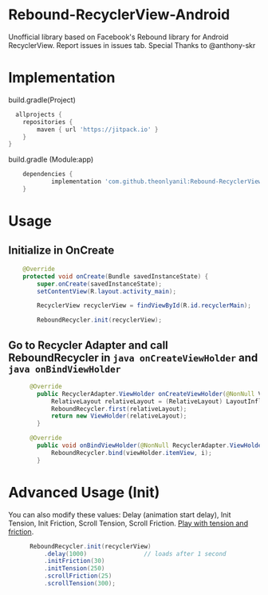 Rebound-RecyclerView-Android
===

Unofficial library based on Facebook's Rebound library for Android RecyclerView. Report issues in issues tab. Special Thanks to @anthony-skr

Implementation
===
build.gradle(Project)
```gradle
  allprojects {
    repositories {
        maven { url 'https://jitpack.io' }
    }
}
```

build.gradle (Module:app)
```gradle
	dependencies {
	        implementation 'com.github.theonlyanil:Rebound-RecyclerView-Android:0.1'
	}
```

Usage
===

Initialize in OnCreate
---

```java
    @Override
    protected void onCreate(Bundle savedInstanceState) {
        super.onCreate(savedInstanceState);
        setContentView(R.layout.activity_main);

        RecyclerView recyclerView = findViewById(R.id.recyclerMain);

        ReboundRecycler.init(recyclerView);
```

Go to Recycler Adapter and call ReboundRecycler in ```java onCreateViewHolder``` and ```java onBindViewHolder```
---

```java
      @Override
        public RecyclerAdapter.ViewHolder onCreateViewHolder(@NonNull ViewGroup viewGroup, int i) {
            RelativeLayout relativeLayout = (RelativeLayout) LayoutInflater.from(context).inflate(R.layout.single_main, viewGroup, false);
            ReboundRecycler.first(relativeLayout);
            return new ViewHolder(relativeLayout);
        }
```

```java
      @Override
        public void onBindViewHolder(@NonNull RecyclerAdapter.ViewHolder viewHolder, int i) {
            ReboundRecycler.bind(viewHolder.itemView, i);
        }
```        

Advanced Usage (Init)
===
You can also modify these values: Delay (animation start delay), Init Tension, Init Friction, Scroll Tension, Scroll Friction.
[Play with tension and friction](http://facebook.github.io/rebound/).

```java
      ReboundRecycler.init(recyclerView)
          .delay(1000)                // loads after 1 second
          .initFriction(30)
          .initTension(250)
          .scrollFriction(25)
          .scrollTension(300);
```
